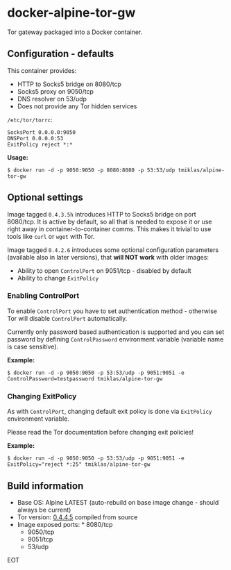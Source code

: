 # docker-alpine-tor-gw
Tor gateway packaged into a Docker container. 

## Configuration - defaults

This container provides:

* HTTP to Socks5 bridge on 8080/tcp
* Socks5 proxy on 9050/tcp
* DNS resolver on 53/udp
* Does not provide any Tor hidden services

`/etc/tor/torrc`:
 
```
SocksPort 0.0.0.0:9050 
DNSPort 0.0.0.0:53 
ExitPolicy reject *:*
```

**Usage:**

`$ docker run -d -p 9050:9050 -p 8080:8080 -p 53:53/udp tmiklas/alpine-tor-gw`

## Optional settings

Image tagged `0.4.3.5h` introduces HTTP to Socks5 bridge on port 8080/tcp. It is active by default, so all that is needed to expose it or use right away in container-to-container comms. This makes it trivial to use tools like `curl` or `wget` with Tor.

Image tagged `0.4.2.6` introduces some optional configuration parameters (available also in later versions), that **will NOT work** with older images:

* Ability to open `ControlPort` on 9051/tcp - disabled by default
* Ability to change `ExitPolicy` 

### Enabling ControlPort

To enable `ControlPort` you have to set authentication method - otherwise Tor will disable `ControlPort` automatically. 

Currently only password based authentication is supported and you can set password by defining `ControlPassword` environment variable (variable name is case sensitive).

**Example:**

`$ docker run -d -p 9050:9050 -p 53:53/udp -p 9051:9051 -e ControlPassword=testpassword tmiklas/alpine-tor-gw`

### Changing ExitPolicy

As with `ControlPort`, changing default exit policy is done via `ExitPolicy` environment variable. 

Please read the Tor documentation before changing exit policies!

**Example:**

`$ docker run -d -p 9050:9050 -p 53:53/udp -p 9051:9051 -e ExitPolicy="reject *:25" tmiklas/alpine-tor-gw`

## Build information

* Base OS: Alpine LATEST (auto-rebuild on base image change - should always be current)
* Tor version: [0.4.4.5](https://dist.torproject.org/tor-0.4.4.5.tar.gz) compiled from source
* Image exposed ports: 
        * 8080/tcp
	* 9050/tcp 
	* 9051/tcp
	* 53/udp


EOT
